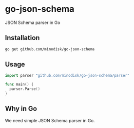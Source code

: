 # go-json-schema

JSON Schema parser in Go

## Installation

```bash
go get github.com/minodisk/go-json-schema
```

## Usage

```go
import parser "github.com/minodisk/go-json-schema/parser"

func main() {
  parser.Parse()
}
```

## Why in Go

We need simple JSON Schema parser in Go.
